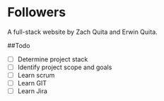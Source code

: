 # Followers

A full-stack website by Zach Quita and Erwin Quita.

##Todo

- [ ] Determine project stack
- [ ] Identify project scope and goals
- [ ] Learn scrum
- [ ] Learn GIT
- [ ] Learn Jira
